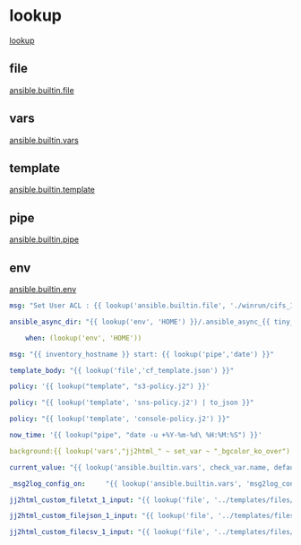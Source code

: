 # lookup

[lookup](https://docs.ansible.com/ansible/latest/playbook_guide/playbooks_lookups.html)

## file

[ansible.builtin.file](https://docs.ansible.com/ansible/latest/collections/ansible/builtin/file_lookup.html)

## vars

[ansible.builtin.vars](https://docs.ansible.com/ansible/latest/collections/ansible/builtin/vars_lookup.html)

## template

[ansible.builtin.template](https://docs.ansible.com/ansible/latest/collections/ansible/builtin/template_lookup.html)

## pipe

[ansible.builtin.pipe]([DeepSeek](https://docs.ansible.com/ansible/latest/collections/ansible/builtin/pipe_lookup.html))

## env

[ansible.builtin.env](https://docs.ansible.com/ansible/latest/collections/ansible/builtin/env_lookup.html)

``` yaml
msg: "Set User ACL : {{ lookup('ansible.builtin.file', './winrun/cifs_112_set_initial_acl_remove.ps1') }}"

ansible_async_dir: "{{ lookup('env', 'HOME') }}/.ansible_async_{{ tiny_prefix }}/"

    when: (lookup('env', 'HOME'))

msg: "{{ inventory_hostname }} start: {{ lookup('pipe','date') }}"

template_body: "{{ lookup('file','cf_template.json') }}"

policy: '{{ lookup("template", "s3-policy.j2") }}'

policy: "{{ lookup('template', 'sns-policy.j2') | to_json }}"

policy: "{{ lookup('template', 'console-policy.j2') }}"

now_time: '{{ lookup("pipe", "date -u +%Y-%m-%d\ %H:%M:%S") }}'

background:{{ lookup('vars',"jj2html_" ~ set_var ~ "_bgcolor_ko_over") | default('#f79256') }};

current_value: "{{ lookup('ansible.builtin.vars', check_var.name, default='NoValue') }}"

_msg2log_config_on:     "{{ lookup('ansible.builtin.vars', 'msg2log_config_' + _msg_mode + '_on') }}"

jj2html_custom_filetxt_1_input: "{{ lookup('file', '../templates/files/input_file_2.txt').splitlines() }}"

jj2html_custom_filejson_1_input: "{{ lookup('file', '../templates/files/input_file.json') | from_json }}"

jj2html_custom_filecsv_1_input: "{{ lookup('file', '../templates/files/input_file_1.csv').splitlines() }}"

```
